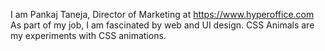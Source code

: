 I am Pankaj Taneja, Director of Marketing at https://www.hyperoffice.com
As part of my job, I am fascinated by web and UI design. CSS Animals are my experiments with CSS animations. 
